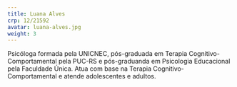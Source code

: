 ```yaml
---
title: Luana Alves
crp: 12/21592
avatar: luana-alves.jpg
weight: 3
---
```


Psicóloga formada pela UNICNEC, pós-graduada em Terapia Cognitivo-Comportamental pela PUC-RS e pós-graduanda em Psicologia Educacional pela Faculdade Única. Atua com base na Terapia Cognitivo-Comportamental e atende adolescentes e adultos.
